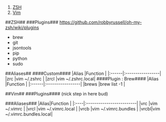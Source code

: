 1. [ZSH](#zsh)
2. [Vim](#vim)

##ZSH##
###Plugins###
https://github.com/robbyrussell/oh-my-zsh/wiki/plugins
* brew
* git
* jsontools
* pip
* python
* sudo


##Aliases##
####Custom####
|Alias  |Function          |
|:------|:-----------------|
|zrc    |vim ~/.zshrc      |
|zrcl   |vim ~/.zshrc.local|
####Plugin : Brew####
|Alias  |Function          |
|:------|:-----------------|
|brews  |brew list -1      |

##Vim##
###Plugins####
(nick step in here bud)

###Aliases###
|Alias|Function                  |
|:----|:-------------------------|
|vrc  |vim ~/.vimrc              |
|vrcl |vim ~/.vimrc.local        |
|vrcb |vim ~/.vimrc.bundles      |
|vrcbl|vim ~/.vimrc.bundles.local|
